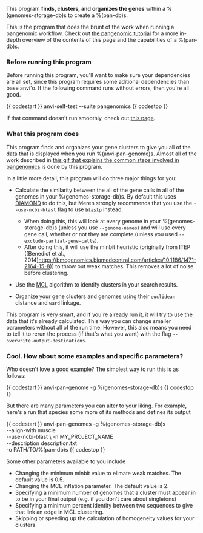 This program **finds, clusters, and organizes the genes** within a %(genomes-storage-db)s to create a %(pan-db)s. 

This is the program that does the brunt of the work when running a pangenomic workflow. Check out [the pangenomic tutorial](http://merenlab.org/2016/11/08/pangenomics-v2) for a more in-depth overview of the contents of this page and the capabilities of a %(pan-db)s. 

### Before running this program

Before running this program, you'll want to make sure your dependencies are all set, since this program requires some aditional dependencies than base anvi'o. If the following command runs without errors, then you're all good. 

{{ codestart }}
anvi-self-test --suite pangenomics
{{ codestop }}

If that command doesn't run smoothly, check out [this page](http://merenlab.org/2016/11/08/pangenomics-v2/#dependencies).

### What this program does

This program finds and organizes your gene clusters to give you all of the data that is displayed when you run %(anvi-pan-genome)s. Almost all of the work described in [this gif that explains the common steps involved in pangenomics](http://merenlab.org/momics/#pangenomics) is done by this program. 

In a little more detail, this program will do three major things for you:
* Calculate the similarity between the all of the gene calls in all of the genomes in your %(genomes-storage-db)s. By default this uses [DIAMOND](https://www.wsi.uni-tuebingen.de/lehrstuehle/algorithms-in-bioinformatics/software/diamond/) to do this, but Meren strongly recommends that you use the `--use-ncbi-blast` flag to use [`blastp`](https://blast.ncbi.nlm.nih.gov/Blast.cgi?PAGE=Proteins) instead.  
    *   When doing this, this will look at every genome in your %(genomes-storage-db)s (unless you use `--genome-names`) and will use every gene call, whether or not they are complete (unless you used `--exclude-partial-gene-calls`).   
    *   After doing this, it will use the minbit heuristic (originally from ITEP ([Benedict et al., 2014]https://bmcgenomics.biomedcentral.com/articles/10.1186/1471-2164-15-8)) to throw out weak matches. This removes a lot of noise before clustering. 
    
* Use the [MCL](http://micans.org/mcl/) algorithm to identify clusters in your search results.  
* Organize your gene clusters and genomes using their `euclidean` distance and `ward` linkage. 

This program is very smart, and if you're already run it, it will try to use the data that it's already calculated. This way you can change smaller parameters without all of the run time. However, this also means you need to tell it to rerun the process (if that's what you want) with the flag `--overwrite-output-destinations`. 

### Cool. How about some examples and specific parameters?

Who doesn't love a good example? The simplest way to run this is as follows:

{{ codestart }}
anvi-pan-genome -g %(genomes-storage-db)s
{{ codestop }}

But there are many parameters you can alter to your liking. For example, here's a run that species some more of its methods and defines its output 

{{ codestart }}
anvi-pan-genomes -g %(genomes-storage-db)s \
                 --align-with muscle \
                 --use-ncbi-blast \ 
                 -n MY_PROJECT_NAME \
                 --description description.txt \
                 -o PATH/TO/%(pan-db)s 
{{ codestop }}

Some other parameters available to you include 

- Changing the minimum minbit value to elimate weak matches. The default value is 0.5.
- Changing the MCL inflation parameter. The default value is 2. 
- Specifying a minimum number of genomes that a cluster must appear in to be in your final output (e.g. if you don't care about singletons)
- Specifying a minimum percent identity between two sequences to give that link an edge in MCL clustering. 
- Skipping or speeding up the calculation of homogeneity values for your clusters
